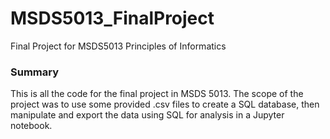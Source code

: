 # MSDS5013_FinalProject
Final Project for MSDS5013 Principles of Informatics

### Summary
This is all the code for the final project in MSDS 5013. The scope of the project was to use some provided .csv files to create a SQL database, then manipulate and export the data using SQL for analysis in a Jupyter notebook.

